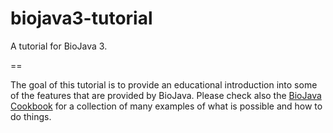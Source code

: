 biojava3-tutorial
=================

A tutorial for BioJava 3.

== 

The goal of this tutorial is to provide an educational introduction into 
some of the features that are provided by BioJava. Please check also the [BioJava Cookbook](http://biojava.org/wiki/BioJava:CookBook3.0) for a 
collection of many examples of what is possible and how to do things.

